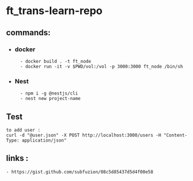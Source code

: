# ft_trans-learn-repo

## commands:

* ### docker
		- docker build . -t ft_node
		- docker run -it -v $PWD/vol:/vol -p 3000:3000 ft_node /bin/sh

* ### Nest	
		- npm i -g @nestjs/cli
		- nest new project-name

## Test
	to add user :
	curl -d "@user.json" -X POST http://localhost:3000/users -H "Content-Type: application/json"

## links :
	- https://gist.github.com/subfuzion/08c5d85437d5d4f00e58


